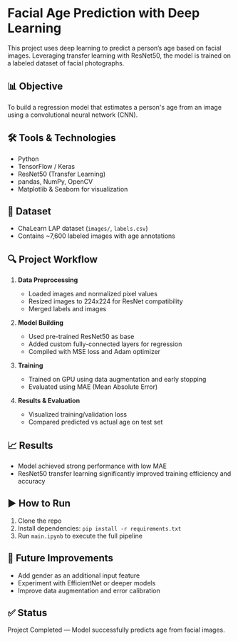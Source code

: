# Facial Age Prediction with Deep Learning

This project uses deep learning to predict a person’s age based on facial images. Leveraging transfer learning with ResNet50, the model is trained on a labeled dataset of facial photographs.

## 📊 Objective
To build a regression model that estimates a person's age from an image using a convolutional neural network (CNN).

## 🛠️ Tools & Technologies
- Python
- TensorFlow / Keras
- ResNet50 (Transfer Learning)
- pandas, NumPy, OpenCV
- Matplotlib & Seaborn for visualization

## 📁 Dataset
- ChaLearn LAP dataset (`images/`, `labels.csv`)
- Contains ~7,600 labeled images with age annotations

## 🔍 Project Workflow
1. **Data Preprocessing**  
   - Loaded images and normalized pixel values  
   - Resized images to 224x224 for ResNet compatibility  
   - Merged labels and images

2. **Model Building**  
   - Used pre-trained ResNet50 as base  
   - Added custom fully-connected layers for regression  
   - Compiled with MSE loss and Adam optimizer

3. **Training**  
   - Trained on GPU using data augmentation and early stopping  
   - Evaluated using MAE (Mean Absolute Error)

4. **Results & Evaluation**  
   - Visualized training/validation loss  
   - Compared predicted vs actual age on test set

## 📈 Results
- Model achieved strong performance with low MAE  
- ResNet50 transfer learning significantly improved training efficiency and accuracy

## ▶️ How to Run
1. Clone the repo  
2. Install dependencies: `pip install -r requirements.txt`  
3. Run `main.ipynb` to execute the full pipeline

## 🚧 Future Improvements
- Add gender as an additional input feature  
- Experiment with EfficientNet or deeper models  
- Improve data augmentation and error calibration

## ✅ Status
Project Completed — Model successfully predicts age from facial images.
